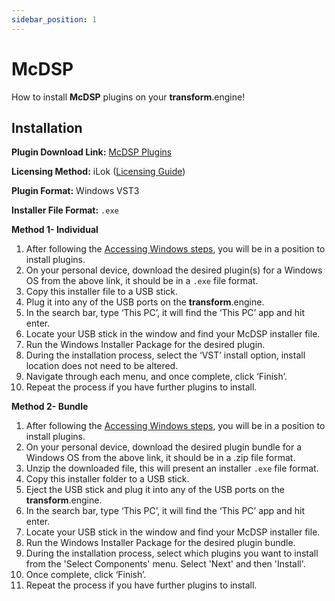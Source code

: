 ```yaml
---
sidebar_position: 1
---
```


# McDSP

How to install **McDSP** plugins on your **transform**.engine!

## Installation

**Plugin Download Link:** [McDSP Plugins](https://mcdsp.com/downloads/plugin-downloads/#Plug-ins)

**Licensing Method:** iLok ([Licensing Guide](../ilok))

**Plugin Format:** Windows VST3

**Installer File Format:** `.exe`

**Method 1- Individual**

1. After following the [Accessing Windows steps](../installation#accessing-windows-to-install-plugins), you will be in a position to install plugins.
2. On your personal device, download the desired plugin(s) for a Windows OS from the above link, it should be in a `.exe` file format.
3. Copy this installer file to a USB stick.
4. Plug it into any of the USB ports on the **transform**.engine.
5. In the search bar, type ‘This PC’, it will find the ‘This PC’ app and hit enter.
6. Locate your USB stick in the window and find your McDSP installer file.
7. Run the Windows Installer Package for the desired plugin.
8. During the installation process, select the ‘VST’ install option, install location does not need to be altered.
9. Navigate through each menu, and once complete, click ‘Finish’.
10. Repeat the process if you have further plugins to install.

**Method 2- Bundle**

1. After following the [Accessing Windows steps](../installation#accessing-windows-to-install-plugins), you will be in a position to install plugins.
2. On your personal device, download the desired plugin bundle for a Windows OS from the above link, it should be in a .zip file format.
3. Unzip the downloaded file, this will present an installer `.exe` file format.
4. Copy this installer folder to a USB stick.
5. Eject the USB stick and plug it into any of the USB ports on the **transform**.engine.
6. In the search bar, type ‘This PC’, it will find the ‘This PC’ app and hit enter.
7. Locate your USB stick in the window and find your McDSP installer file.
8. Run the Windows Installer Package for the desired plugin bundle.
9. During the installation process, select which plugins you want to install from the 'Select Components' menu. Select 'Next' and then 'Install'.
10. Once complete, click ‘Finish’.
11. Repeat the process if you have further plugins to install.
